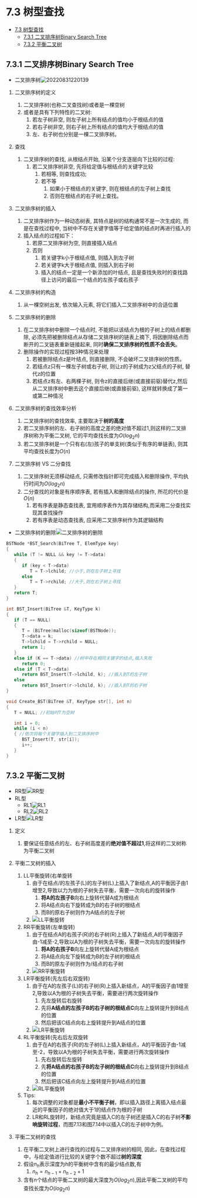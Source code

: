 # 7.3 树型查找

- [7.3 树型查找](#73-树型查找)
  - [7.3.1 二叉排序树Binary Search Tree](#731-二叉排序树binary-search-tree)
  - [7.3.2 平衡二叉树](#732-平衡二叉树)

## 7.3.1 二叉排序树Binary Search Tree

- 二叉排序树![20220831220139](https://raw.githubusercontent.com/Logible/Image/main/note_image/20220831220139.png)

1. 二叉排序树的定义
   1. 二叉排序树(也称二叉查找树)或者是一棵空树
   2. 或者是具有下列特性的二叉树:
      1. 若左子树非空, 则左子树上所有结点的值均小于根结点的值
      2. 若右子树非空, 则右子树上所有结点的值均大于根结点的值
      3. 左、右子树也分别是一棵二叉排序树。

2. 查找
   1. 二叉排序树的查找, 从根结点开始, 沿某个分支逐层向下比较的过程:
      1. 若二叉排序树非空, 先将给定值与根结点的关键字比较
         1. 若相等, 则查找成功;
         2. 若不等
            1. 如果小于根结点的关键字, 则在根结点的左子树上查找
            2. 否则在根结点的右子树上查找。

3. 二叉排序树的插入
   1. 二叉排序树作为一种动态树表, 其特点是树的结构通常不是一次生成的, 而是在查找过程中,  当树中不存在关键字值等于给定值的结点时再进行插入的
   2. 插入结点的过程如下：
      1. 若原二叉排序树为空, 则直接插入结点
      2. 否则
         1. 若关键字k小于根结点值, 则插入到左子树
         2. 若关键字k大于根结点值, 则插入到右子树
         3. 插入的结点一定是一个新添加的叶结点, 且是查找失败时的查找路径上访问的最后一个结点的左孩子或右孩子

4. 二叉排序树的构造
   1. 从一棵空树出发, 依次输入元素, 将它们插入二叉排序树中的合适位置

5. 二叉排序树的删除
   1. 在二叉排序树中删除一个结点时, 不能把以该结点为根的子树上的结点都删除, 必须先把被删除结点从存储二叉排序树的链表上摘下, 将因删除结点而断开的二叉链表重新链接起来, 同时**确保二叉排序树的性质不会丢失**。
   2. 删除操作的实现过程按3种情况来处理
      1. 若被删除结点z是叶结点, 则直接删除, 不会破坏二叉排序树的性质。
      2. 若结点z只有一棵左子树或右子树, 则让z的子树成为z父结点的子树, 替代z的位置
      3. 若结点z有左、右两棵子树, 则令z的直接后继(或直接前驱)替代z,然后从二叉排序树中删去这个直接后继(或直接前驱), 这样就转换成了第一或第二种情况

6. 二叉排序树的查找效率分析
   1. 二叉排序树的查找效率, 主要取决于**树的高度**
   2. 若二叉排序树的左、右子树的高度之差的绝对值不超过1,则这样的二叉排序树称为平衡二叉树, 它的平均查找长度为$O(log_2n)$
   3. 若二叉排序树是一个只有右(左)孩子的单支树(类似于有序的单链表), 则其平均查找长度为$O(n)$

7. 二叉排序树 VS 二分查找
   1. 二叉排序树无须移动结点, 只需修改指针即可完成插入和删除操作, 平均执行时间为$O(log_2n)$
   2. 二分查找的对象是有序顺序表, 若有插入和删除结点的操作, 所花的代价是$O(n)$
      1. 若有序表是静态查找表, 宜用顺序表作为其存储结构,而采用二分查找实现其查找操作
      2. 若有序表是动态查找表, 应采用二叉排序树作为其逻辑结构

- 二叉排序树的删除![二叉排序树的删除](https://raw.githubusercontent.com/Logible/Image/main/note_image/20220831222202.png)

```c
BSTNode *BST_Search(BiTree T, ElemType key)
{
   while (T != NULL && key != T->data)
   {
      if (key < T->data)
         T = T->lchild; //小于,则在左子树上寻找
      else
         T = T->rchild; //大于,则在右子树上寻找
   }
   return T;
}

int BST_Insert(BiTree &T, KeyType k)
{
   if (T == NULL)
   {
      T = (BiTree)malloc(sizeof(BSTNode));
      T->data = k;
      T->lchild = T->rchild = NULL;
      return 1;
   }
   else if (K == T->data) //树中存在相同关键字的结点,插入失败
      return 0;
   else if (T < T->data)
      return BST_Insert(T->lchild, k); //插入到T的左子树
   else
      return BST_Insert(r->lchild, k); //插入到T的右子树
}

void Create_BST(BiTree &T, KeyType str[], int n)
{
   T = NULL; //初始时T为空树

   int i = 0;
   while (i < n)
   { //依次将每个关键字插入到二叉排序树中
      BST_Insert(T, str[i]);
      i++;
   }
}
```

## 7.3.2 平衡二叉树

- RR型![RR型](https://raw.githubusercontent.com/Logible/Image/main/note_image/20220901004853.png)
- RL型
  - RL1![RL1](https://raw.githubusercontent.com/Logible/Image/main/note_image/20220901005303.png)
  - RL2![RL2](https://raw.githubusercontent.com/Logible/Image/main/note_image/20220901005325.png)
- LR型![LR型](https://raw.githubusercontent.com/Logible/Image/main/note_image/20220901010447.png)

1. 定义
   1. 要保证任意结点的左、右子树高度差的**绝对值不超过1**,将这样的二叉树称为平衡二叉树

2. 平衡二叉树的插入
   1. LL平衡旋转(右单旋转
      1. 由于在结点/的左孩子(L)的左子树(L)上插入了新结点,A的平衡因子由1增至2,导致以力为根的子树失去平衡，需要一次向右的旋转操作
         1. **将A的左孩子B**向右上旋转代替A成为根结点
         2. 将A结点向右下旋转成为B的右子树的根结点
         3. 而B的原右子树则作为A结点的左子树
      2. ![LL平衡旋转](https://raw.githubusercontent.com/Logible/Image/main/note_image/20220901011441.png)
   2. RR平衡旋转(左单旋转)
      1. 由于在结点A的右孩子(R)的右子树(R)上插入了新结点,A的平衡因子由-1减至-2,导致以A为根的子树失去平衡，需要一次向左的旋转操作
         1. **将A的右孩子B**向左上旋转代替A成为根结点
         2. 将A结点向左下旋转成为B的左子树的根结点
         3. 而B的原左子树则作为/结点的右子树
      2. ![RR平衡旋转](https://raw.githubusercontent.com/Logible/Image/main/note_image/20220901011708.png)
   3. LR平衡旋转(先左后右双旋转)
      1. 由于在A的左孩子(L)的右子树(R)上插入新结点，A的平衡因子由1增至2,导致以A为根的子树失去平衡，需要进行两次旋转操作
         1. 先左旋转后右旋转
         2. 先将**A结点的左孩子B的右子树的根结点C**向左上旋转提升到B结点的位置
         3. 然后把该C结点向右上旋转提升到A结点的位置
      2. ![LR平衡旋转](https://raw.githubusercontent.com/Logible/Image/main/note_image/20220901012034.png)
   4. RL平衡旋转(先右后左双旋转
      1. 由于在A的右孩子(R)的左子树(L)上插入新结点，A的平衡因子由-1减至-2，导致以A为根的子树失去平衡，需要进行两次旋转操作
         1. 先右旋转后左旋转
         2. 先**将A结点的右孩子B的左子树的根结点C**向右上旋转提升到B结点的位置
         3. 然后把该C结点向左上旋转提升到A结点的位置
      2. ![RL平衡旋转](https://raw.githubusercontent.com/Logible/Image/main/note_image/20220901012147.png)
   5. Tips:
      1. 每次调整的对象都是**最小不平衡子树**，即以插入路径上离插入结点最近的平衡因子的绝对值大于1的结点作为根的子树
      2. LR和RL旋转时，新结点究竟是插入C的左子树还是插入C的右子树**不影响旋转过程**，而图7.13和图7.14中以插入C的左子树中为例。

3. 平衡二叉树的查找
   1. 在平衡二叉树上进行查找的过程与二叉排序树的相同, 因此，在查找过程中，与给定值进行比较的关键字个数不超过**树的深度**
   2. 假设$n_h$表示深度为$h$的平衡树中含有的最少结点数,有
      1. $n_h=n_{h-1}+n_{h-2}+1$
   3. 含有$n$个结点的平衡二叉树的最大深度为$O(log_2n)$,因此平衡二叉树的平均查找长度为$O(log_2n)$
